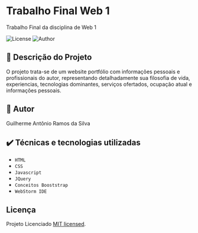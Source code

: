 # Trabalho Final Web 1
Trabalho Final da disciplina de Web 1

![License](https://img.shields.io/github/license/Guilherme-Ramos-php/Web1-Portifolio)  ![Author](https://img.shields.io/badge/Author-Guilherme%20Ramos-green)

## 📖 Descrição do Projeto
O projeto trata-se de um website portfólio com informações pessoais e profissionais do autor, representando detalhadamente sua filosofia de vida, experiencias, tecnologias dominantes, serviços ofertados, ocupação atual e informações pessoais.

## 👤 Autor
Guilherme Antônio Ramos da Silva

## ✔️ Técnicas e tecnologias utilizadas

- ``HTML``
- ``CSS``
- ``Javascript``
- ``JQuery``
- ``Conceitos Booststrap``
- ``WebStorm IDE``

## Licença
Projeto Licenciado [MIT licensed](./LICENSE).
